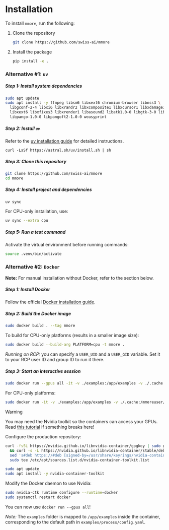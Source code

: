 # Installation

To install `mmore`, run the following:

1. Clone the repository
   ```bash
   git clone https://github.com/swiss-ai/mmore
   ```

2. Install the package
   ```bash
   pip install -e .
   ```

### Alternative #1: `uv`

##### Step 1: Install system dependencies

```bash
sudo apt update
sudo apt install -y ffmpeg libsm6 libxext6 chromium-browser libnss3 \
  libgconf-2-4 libxi6 libxrandr2 libxcomposite1 libxcursor1 libxdamage1 \
  libxext6 libxfixes3 libxrender1 libasound2 libatk1.0-0 libgtk-3-0 libreoffice \
  libpango-1.0-0 libpangoft2-1.0-0 weasyprint
```

##### Step 2: Install `uv`

Refer to the [uv installation guide](https://docs.astral.sh/uv/getting-started/installation/) for detailed instructions.
```
curl -LsSf https://astral.sh/uv/install.sh | sh
```

##### Step 3: Clone this repository

```bash
git clone https://github.com/swiss-ai/mmore
cd mmore
```

##### Step 4: Install project and dependencies

```bash
uv sync
```

For CPU-only installation, use:

```bash
uv sync --extra cpu
```

##### Step 5: Run a test command

Activate the virtual environment before running commands:

```bash
source .venv/bin/activate
```
### Alternative #2: `Docker`

**Note:** For manual installation without Docker, refer to the section below.

##### Step 1: Install Docker

Follow the official [Docker installation guide](https://docs.docker.com/get-started/get-docker/).

##### Step 2: Build the Docker image

```bash
sudo docker build . --tag mmore
```

To build for CPU-only platforms (results in a smaller image size):

```bash
sudo docker build --build-arg PLATFORM=cpu -t mmore .
```

*Running on RCP:* you can specify a `USER_UID` and a `USER_GID` variable. Set it to your RCP user ID and group ID to run it there.

##### Step 3: Start an interactive session

```bash
sudo docker run --gpus all -it -v ./examples:/app/examples -v ./.cache:/mmoreuser/.cache mmore
```

For CPU-only platforms:
```bash
sudo docker run -it -v ./examples:/app/examples -v ./.cache:/mmoreuser/.cache mmore
```

> [!WARNING]
> You may need the Nvidia toolkit so the containers can access your GPUs.
> Read [this tutorial](https://docs.nvidia.com/datacenter/cloud-native/container-toolkit/latest/install-guide.html) if something breaks here!
>
> Configure the production repository:
>
> ```sh
> curl -fsSL https://nvidia.github.io/libnvidia-container/gpgkey | sudo gpg --dearmor -o /usr/share/keyrings/nvidia-container-toolkit-keyring.gpg \
>   && curl -s -L https://nvidia.github.io/libnvidia-container/stable/deb/nvidia-container-toolkit.list | \
>   sed 's#deb https://#deb [signed-by=/usr/share/keyrings/nvidia-container-toolkit-keyring.gpg] https://#g' | \
>   sudo tee /etc/apt/sources.list.d/nvidia-container-toolkit.list
> ```
>
> ```sh
> sudo apt update
> sudo apt install -y nvidia-container-toolkit
> ```
>
> Modify the Docker daemon to use Nvidia:
>
> ```sh
> sudo nvidia-ctk runtime configure --runtime=docker
> sudo systemctl restart docker
> ```
>
> You can now use `docker run --gpus all`!

*Note:* The `examples` folder is mapped to `/app/examples` inside the container, corresponding to the default path in `examples/process/config.yaml`.
